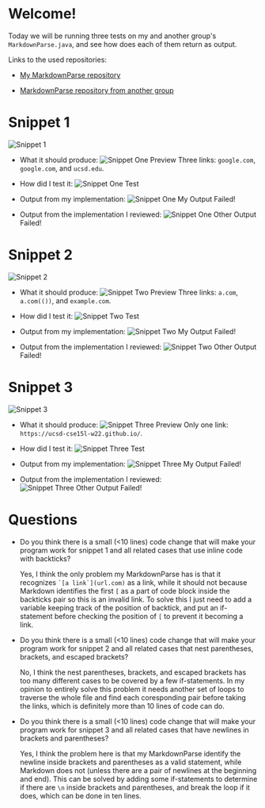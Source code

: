 # Welcome!
Today we will be running three tests on my and another group's ```MarkdownParse.java```, and see how does each of them return as output.

Links to the used repositories:

 - [My MarkdownParse repository](https://github.com/HaoyuFu2/markdown-parse-1)

 - [MarkdownParse repository from another group](https://github.com/CatherineGu16/CSE15L-RoseateSpoonbill)

# Snippet 1
![Snippet 1](/Images-lab-report-4/snippet1.png)
 - What it should produce:
  ![Snippet One Preview](/Images-lab-report-4/snippetOnePreview.png)
  Three links: ```google.com```, ```google.com```, and ```ucsd.edu```.

 - How did I test it:
  ![Snippet One Test](/Images-lab-report-4/snippetTestOne.png)

 - Output from my implementation:
  ![Snippet One My Output](/Images-lab-report-4/myOutputOne.png)
  Failed!

 - Output from the implementation I reviewed:
  ![Snippet One Other Output](/Images-lab-report-4/otherOuputOne.png)
  Failed!

# Snippet 2
![Snippet 2](/Images-lab-report-4/snippet2.png)
 - What it should produce:
  ![Snippet Two Preview](/Images-lab-report-4/snippetTwoPreview.png)
  Three links: ```a.com```, ```a.com(())```, and ```example.com```.

 - How did I test it:
  ![Snippet Two Test](/Images-lab-report-4/snippetTestTwo.png)

 - Output from my implementation:
  ![Snippet Two My Output](/Images-lab-report-4/myOutputTwo.png)
  Failed!

 - Output from the implementation I reviewed:
  ![Snippet Two Other Output](/Images-lab-report-4/otherOuputTwo.png)
  Failed!

# Snippet 3
![Snippet 3](/Images-lab-report-4/snippet3.png)
 - What it should produce:
  ![Snippet Three Preview](/Images-lab-report-4/snippetThreePreview.png)
  Only one link: ```https://ucsd-cse15l-w22.github.io/```.

 - How did I test it:
  ![Snippet Three Test](/Images-lab-report-4/snippetTestThree.png)

 - Output from my implementation:
  ![Snippet Three My Output](/Images-lab-report-4/myOutputThree.png)
  Failed!

 - Output from the implementation I reviewed:
  ![Snippet Three Other Output](/Images-lab-report-4/otherOuputThree.png)
  Failed!

# Questions
 - Do you think there is a small (<10 lines) code change that will make your program work for snippet 1 and all related cases that use inline code with backticks? 
 
   Yes, I think the only problem my MarkdownParse has is that it recognizes `` `[a link`](url.com) `` as a link, while it should not because Markdown identifies the first ``[`` as a part of code block inside the backticks pair so this is an invalid link. To solve this I just need to add a variable keeping track of the position of backtick, and put an if-statement before checking the position of `[` to prevent it becoming a link.


 - Do you think there is a small (<10 lines) code change that will make your program work for snippet 2 and all related cases that nest parentheses, brackets, and escaped brackets?

   No, I think the nest parentheses, brackets, and escaped brackets has too many different cases to be covered by a few if-statements. In my opinion to entirely solve this problem it needs another set of loops to traverse the whole file and find each coresponding pair before taking the links, which is definitely more than 10 lines of code can do.


 - Do you think there is a small (<10 lines) code change that will make your program work for snippet 3 and all related cases that have newlines in brackets and parentheses? 

   Yes, I think the problem here is that my MarkdownParse identify the newline inside brackets and parentheses as a valid statement, while Markdown does not (unless there are a pair of newlines at the beginning and end). This can be solved by adding some if-statements to determine if there are ``\n`` inside brackets and parentheses, and break the loop if it does, which can be done in ten lines.
